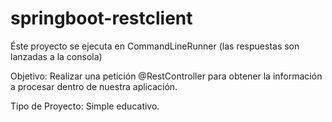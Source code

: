 # springboot-restclient
Éste proyecto se ejecuta en CommandLineRunner (las respuestas son lanzadas a la consola)

Objetivo: Realizar una petición @RestController para obtener la información a procesar
dentro de nuestra aplicación.

Tipo de Proyecto: Simple educativo. 
